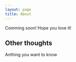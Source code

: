 ```yaml
---
layout: page
title: About
---
```


Comming soon!
Hope you love it!

## Other thoughts

Anthing you want to know